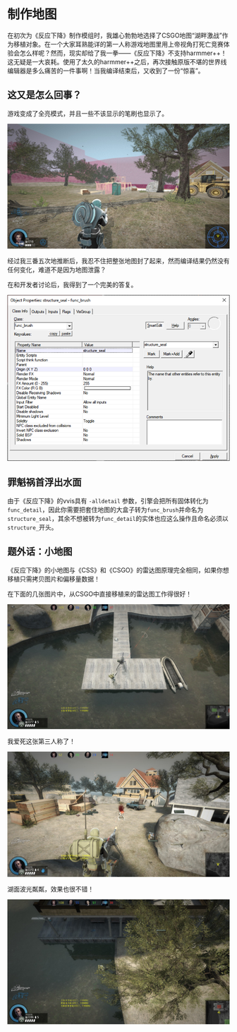# 制作地图

在初次为《反应下降》制作模组时，我雄心勃勃地选择了CSGO地图“湖畔激战”作为移植对象。在一个大家耳熟能详的第一人称游戏地图里用上帝视角打死亡竞赛体验会怎么样呢？然而，现实却给了我一拳——《反应下降》不支持harmmer++！这无疑是一大哀耗。使用了太久的harmmer++之后，再次接触原版不堪的世界线编辑器是多么痛苦的一件事啊！当我编译结束后，又收到了一份“惊喜”。

## 这又是怎么回事？

游戏变成了全亮模式，并且一些不该显示的笔刷也显示了。

![20230910152634_1.jpg](https://raw.githubusercontent.com/obscurefreeman/devwikisource/main/docs/gm_alienswarm/assets/20230910152634_1.jpg)

经过我三番五次地推断后，我忍不住把整张地图封了起来，然而编译结果仍然没有任何变化，难道不是因为地图泄露？

在和开发者讨论后，我得到了一个完美的答复。

![entity-structure.png](https://raw.githubusercontent.com/obscurefreeman/devwikisource/main/docs/gm_alienswarm/assets/entity-structure.png)

## 罪魁祸首浮出水面

由于《反应下降》的vvis具有 `-alldetail` 参数，引擎会把所有固体转化为`func_detail`，因此你需要把套住地图的大盒子转为`func_brush`并命名为`structure_seal`，其余不想被转为`func_detail`的实体也应这么操作且命名必须以`structure_`开头。

## 题外话：小地图

《反应下降》的小地图与《CSS》和《CSGO》的雷达图原理完全相同，如果你想移植只需拷贝图片和偏移量数据！

在下面的几张图片中，从CSGO中直接移植来的雷达图工作得很好！

![20230912190609_1.jpg](https://raw.githubusercontent.com/obscurefreeman/devwikisource/main/docs/gm_alienswarm/assets/20230912190609_1.jpg)

我爱死这张第三人称了！

![20230912185905_1.jpg](https://raw.githubusercontent.com/obscurefreeman/devwikisource/main/docs/gm_alienswarm/assets/20230912185905_1.jpg)

湖面波光粼粼，效果也很不错！

![20230912190632_1.jpg](https://raw.githubusercontent.com/obscurefreeman/devwikisource/main/docs/gm_alienswarm/assets/20230912190632_1.jpg)



